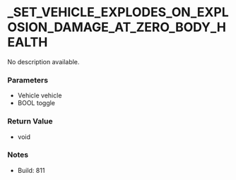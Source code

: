 # _SET_VEHICLE_EXPLODES_ON_EXPLOSION_DAMAGE_AT_ZERO_BODY_HEALTH

No description available.

### Parameters
* Vehicle vehicle
* BOOL toggle

### Return Value
* void

### Notes
* Build: 811

